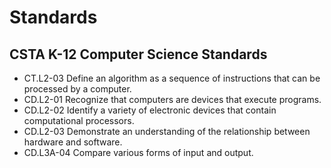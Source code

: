 # Standards

## CSTA K-12 Computer Science Standards

* CT.L2-03 Define an algorithm as a sequence of instructions that can be processed by a computer.
* CD.L2-01 Recognize that computers are devices that execute programs.
* CD.L2-02 Identify a variety of electronic devices that contain computational processors.
* CD.L2-03 Demonstrate an understanding of the relationship between hardware and software.
* CD.L3A-04 Compare various forms of input and output.
